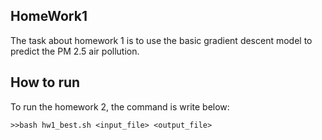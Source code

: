 ## HomeWork1
The task about homework 1 is to use the basic gradient descent model to predict the PM 2.5 air pollution. 

## How to run
To run the homework 2, the command is write below:

    >>bash hw1_best.sh <input_file> <output_file>